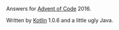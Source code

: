 Answers for [Advent of Code](http://adventofcode.com/) 2016.

Written by [Kotlin](https://kotlinlang.org/) 1.0.6 and a little ugly Java.